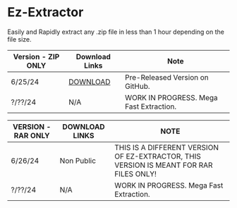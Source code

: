 # Ez-Extractor
Easily and Rapidly extract any .zip
file in less than 1 hour depending on the file size.

| Version - ZIP ONLY               |  Download Links        |  Note       |           
| ---------------------- | ------------------------ |------------------------ |
| 6/25/24              |        [DOWNLOAD](https://github.com/Drixxytec/Ez-Extractor/releases/download/Pre-Release/EZEXTRACTOR.exe)| Pre-Released Version on GitHub.|
| ?/??/24             |        N/A| WORK IN PROGRESS. Mega Fast Extraction. |

| VERSION - RAR ONLY   | DOWNLOAD LINKS   |     NOTE       |
|----------------------|-------------------|------------------|
| 6/26/24              |        Non Public| THIS IS A DIFFERENT VERSION OF EZ-EXTRACTOR, THIS VERSION IS MEANT FOR RAR FILES ONLY!|
| ?/??/24              |        N/A| WORK IN PROGRESS. Mega Fast Extraction. |
